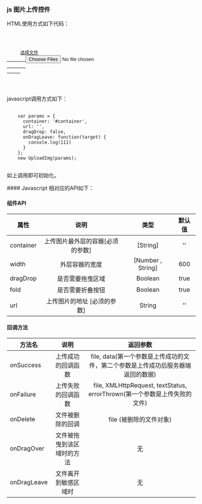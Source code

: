 
### js 图片上传控件
<p>HTML使用方式如下代码：</p>
<pre>
  <code>
    <div id="container">
     <a href="javascript:void(0)" class="file">选择文件
       <input type='file' multiple name='imgFile' accept = 'image/gif,image/jpeg,image/jpg,image/png' />
       <input type="hidden" />
     </a>
    </div>
  </code>
</pre>
<p>javascript调用方式如下：</p>
<pre>
  <code>
    var params = {
      container: '#container',
      url: '',
      dragDrop: false,
      onDragLeave: function(target) {
        console.log(111)
      }
    };
    new UploadImg(params);
  </code>
</pre>
<p>如上调用即可初始化。</p>
####  Javascript 相对应的API如下：

####  组件API
|      属性      |             说明                                                 |     类型          |     默认值       |
| --------------|:--------------------------------------------------------------:  |   :-----------:  | :-------------: |
|   container   |  上传图片最外层的容器[必须的参数]                                     | [String]         |  ''             |
|   width       |  外层容器的宽度                                                    | [Number , String] |  600           |
|   dragDrop    |  是否需要拖曳区域                                                  | Boolean           |  true          |
|   fold        |  是否需要折叠按钮                                                  | Boolean           |  true          |
|   url         |  上传图片的地址 [必须的参数]                                        | String             |   ''          |

####  回调方法
|     方法名     |             说明             |     返回参数                                                          | 
| --------------|:-------------------------:  |   :----------------------------------------------------------------: |
| onSuccess     |  上传成功的回调函数            | file, data(第一个参数是上传成功的文件，第二个参数是上传成功后服务器端返回的数据) |  
| onFailure     |  上传失败的回调函数            | file, XMLHttpRequest, textStatus, errorThrown(第一个参数是上传失败的文件) | 
| onDelete      |  文件被删除的回调              | file (被删除的文件对象)                                                 | 
| onDragOver    | 文件被拖曳到该区域时的方法       | 无                                                                   | 
| onDragLeave   |  文件离开到敏感区域时           | 无                                                                   | 
